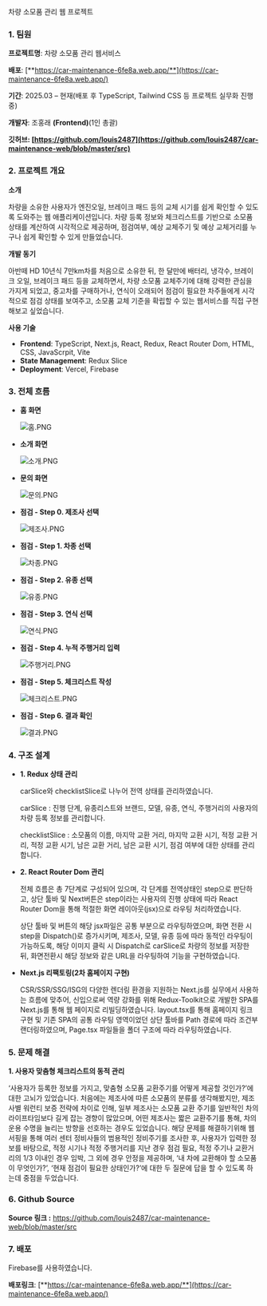 차량 소모품 관리 웹 프로젝트

### 1. 팀원

**프로젝트명**: 차량 소모품 관리 웹서비스

**배포**: [**https://car-maintenance-6fe8a.web.app/**](https://car-maintenance-6fe8a.web.app/)

**기간**: 2025.03 – 현재(배포 후 TypeScript, Tailwind CSS 등 프로젝트 실무화 진행중)

**개발자**: 조홍래 **(Frontend)**(1인 총괄)

**깃허브: [https://github.com/louis2487](https://github.com/louis2487/car-maintenance-web/blob/master/src)**



### 2. 프로젝트 개요

**소개**

 차량을 소유한 사용자가 엔진오일, 브레이크 패드 등의 교체 시기를 쉽게 확인할 수 있도록 도와주는 웹 애플리케이션입니다. 차량 등록 정보와 체크리스트를 기반으로 소모품 상태를 계산하여 시각적으로 제공하며, 점검여부, 예상 교체주기 및 예상 교체거리를 누구나 쉽게 확인할 수 있게 만들었습니다.

**개발 동기**

 아반떼 HD 10년식 7만km차를 처음으로 소유한 뒤, 한 달만에 배터리, 냉각수, 브레이크 오일, 브레이크 패드 등을 교체하면서, 차량 소모품 교체주기에 대해 강력한 관심을 가지게 되었고, 중고차를 구매하거나, 연식이 오래되어 점검이 필요한 차주들에게 시각적으로 점검 상태를 보여주고, 소모품 교체 기준을 확립할 수 있는 웹서비스를 직접 구현해보고 싶었습니다.

**사용 기술**

- **Frontend**: TypeScript, Next.js, React, Redux, React Router Dom, HTML, CSS, JavaScrpit, Vite
- **State Management**: Redux Slice
- **Deployment**: Vercel, Firebase



### 3. 전체 흐름

- **홈 화면**
    
    ![홈.PNG](./public/Readme/홈.PNG)
    

- **소개 화면**
    
    ![소개.PNG](./public/Readme/소개.PNG)
    

- **문의 화면**
    
    ![문의.PNG](./public/Readme/문의.PNG)

- **점검 - Step 0. 제조사 선택**
    
    ![제조사.PNG](./public/Readme/제조사.PNG)
    

- **점검 - Step 1. 차종 선택**
    
    ![차종.PNG](./public/Readme/차종.PNG)
    

- **점검 - Step 2. 유종 선택**
    
    ![유종.PNG](./public/Readme/유종.PNG)
    

- **점검 - Step 3. 연식 선택**
    
    ![연식.PNG](./public/Readme/연식.PNG)
    

- **점검 - Step 4. 누적 주행거리 입력**
    
    ![주행거리.PNG](./public/Readme/주행거리.PNG)
    

- **점검 - Step 5. 체크리스트 작성**
    
    ![체크리스트.PNG](./public/Readme/체크리스트.PNG)
    

- **점검 - Step 6. 결과 확인**
    
    ![결과.PNG](./public/Readme/결과.PNG)



### 4. 구조 설계

 - **1. Redux 상태 관리**
    
    carSlice와 checklistSlice로 나누어 전역 상태를 관리하였습니다.
    
    carSlice : 진행 단계, 유종리스트와 브랜드, 모델, 유종, 연식, 주행거리의 사용자의 차량 등록 정보를 관리합니다.
    
    checklistSlice : 소모품의 이름, 마지막 교환 거리, 마지막 교환 시기, 적정 교환 거리, 적정 교환 시기, 남은 교환 거리, 남은 교환 시기, 점검 여부에 대한 상태를 관리합니다.
    

 - **2. React Router Dom 관리**
    
    전체 흐름은 총 7단계로 구성되어 있으며, 각 단계를 전역상태인 step으로 판단하고, 상단 툴바 및     Next버튼은 step이라는 사용자의 진행 상태에 따라 React Router Dom을 통해 적절한 화면 레이아웃(jsx)으로  라우팅 처리하였습니다.
    
    상단 툴바 및 버튼의 해당 jsx파일은 공통 부분으로 라우팅하였으며, 화면 전환 시 step을 Dispatch()로 증가시키며, 제조사, 모델, 유종 등에 따라 동적인 라우팅이 가능하도록, 해당 이미지 클릭 시 Dispatch로 carSlice로 차량의 정보를 저장한 뒤, 화면전환시 해당 정보와 같은 URL을 라우팅하여 기능을 구현하였습니다.


 - **Next.js 리팩토링(2차 홈페이지 구현)**

     CSR/SSR/SSG/ISG의 다양한 렌더링 환경을 지원하는 Next.js를 실무에서 사용하는 흐름에 맞추어, 신입으로써 역량 강화를 위해 Redux-Toolkit으로 개발한 SPA를 Next.js를 통해 웹 페이지로 리빌딩하였습니다. layout.tsx를 통해 홈페이지 링크 구현 및 기존 SPA의 공통 라우팅 영역이었던 상단 툴바를 Path 경로에 따라 조건부 랜더링하였으며, Page.tsx 파일들을 폴더 구조에 따라 라우팅하였습니다.



### 5. 문제 해결

 **1. 사용자 맞춤형 체크리스트의 동적 관리**

 ‘사용자가 등록한 정보를 가지고, 맞춤형 소모품 교환주기를 어떻게 제공할 것인가?’에 대한 고뇌가 있었습니다. 처음에는 제조사에 따른 소모품의 분류를 생각해봤지만,  제조사별 워런티 보증 전략에 차이로 인해, 일부 제조사는 소모품 교환 주기를 일반적인 차의 라이프타임보다 길게 잡는 경향이 많았으며, 어떤 제조사는 짧은 교환주기를 통해, 차의 운용 수명을 늘리는 방향을 선호하는 경우도 있었습니다. 해당 문제를 해결하기위해 웹서핑을 통해 여러 센터 정비사들의 범용적인 정비주기를 조사한 후, 사용자가 입력한 정보를 바탕으로, 적정 시기나 적정 주행거리를 지난 경우 점검 필요, 적정 주기나 교환거리의 1/3 이내인 경우 임박, 그 외에 경우 안정을 제공하며, ‘내 차에 교환해야 할 소모품이 무엇인가?’, ‘현재 점검이 필요한 상태인가?’에 대한 두 질문에 답을 할 수 있도록 하는데 중점을 두었습니다.



### 6. Github Source

 **Source 링크 :** https://github.com/louis2487/car-maintenance-web/blob/master/src



### 7. 배포

Firebase를 사용하였습니다.

 **배포링크**: [**https://car-maintenance-6fe8a.web.app/**](https://car-maintenance-6fe8a.web.app/)
